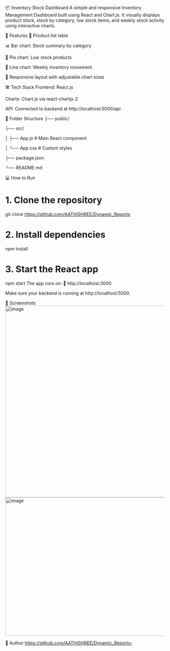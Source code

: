 📦 Inventory Stock Dashboard
A simple and responsive Inventory Management Dashboard built using React and Chart.js. It visually displays product stock, stock by category, low stock items, and weekly stock activity using interactive charts.

🚀 Features
📃 Product list table

📊 Bar chart: Stock summary by category

🔻 Pie chart: Low stock products

📅 Line chart: Weekly inventory movement

🎨 Responsive layout with adjustable chart sizes

🛠️ Tech Stack
Frontend: React.js

Charts: Chart.js via react-chartjs-2

API: Connected to backend at http://localhost:5000/api

📁 Folder Structure
├── public/

├── src/

│   ├── App.js         # Main React component

│   └── App.css        # Custom styles

├── package.json

└── README.md

💻 How to Run
# 1. Clone the repository
git clone https://github.com/AATHISHREE/Dynamic_Reports

# 2. Install dependencies
npm install

# 3. Start the React app
npm start
The app runs on:
📍 http://localhost:3000

Make sure your backend is running at http://localhost:5000.

📸 Screenshots
<img width="1862" height="605" alt="image" src="https://github.com/user-attachments/assets/00968fba-ddb0-4b4a-992c-179b8dd3fe4d" />
<img width="1840" height="437" alt="image" src="https://github.com/user-attachments/assets/fb99558e-1e2e-4143-bc48-dbfd444faea7" />


🙌 Author
https://github.com/AATHISHREE/Dynamic_Reports-
